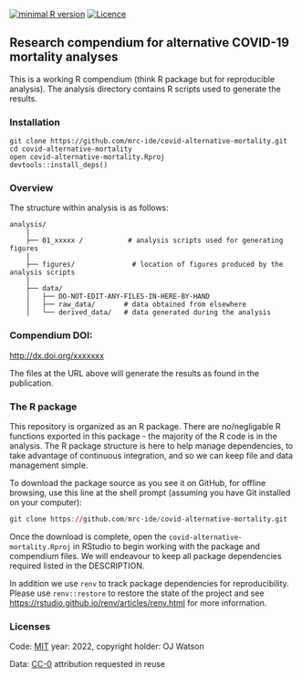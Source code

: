 
<!-- README.md is generated from README.Rmd. Please edit that file -->

[![minimal R
version](https://img.shields.io/badge/R%3E%3D-4.2.0-brightgreen.svg)](https://cran.r-project.org/)
[![Licence](https://img.shields.io/github/license/mashape/apistatus.svg)](http://choosealicense.com/licenses/mit/)

## Research compendium for alternative COVID-19 mortality analyses

This is a working R compendium (think R package but for reproducible
analysis). The analysis directory contains R scripts used to generate
the results.

### Installation

    git clone https://github.com/mrc-ide/covid-alternative-mortality.git
    cd covid-alternative-mortality
    open covid-alternative-mortality.Rproj
    devtools::install_deps()

### Overview

The structure within analysis is as follows:

    analysis/
        |
        ├── 01_xxxxx /           # analysis scripts used for generating figures
        |
        ├── figures/              # location of figures produced by the analysis scripts
        |
        ├── data/
        │   ├── DO-NOT-EDIT-ANY-FILES-IN-HERE-BY-HAND
        │   ├── raw_data/       # data obtained from elsewhere
        │   └── derived_data/   # data generated during the analysis

### Compendium DOI:

<http://dx.doi.org/xxxxxxx>

The files at the URL above will generate the results as found in the
publication.

### The R package

This repository is organized as an R package. There are no/negligable R
functions exported in this package - the majority of the R code is in
the analysis. The R package structure is here to help manage
dependencies, to take advantage of continuous integration, and so we can
keep file and data management simple.

To download the package source as you see it on GitHub, for offline
browsing, use this line at the shell prompt (assuming you have Git
installed on your computer):

``` r
git clone https://github.com/mrc-ide/covid-alternative-mortality.git
```

Once the download is complete, open the
`covid-alternative-mortality.Rproj` in RStudio to begin working with the
package and compendium files. We will endeavour to keep all package
dependencies required listed in the DESCRIPTION.

In addition we use `renv` to track package dependencies for
reproducibility. Please use `renv::restore` to restore the state of the
project and see <https://rstudio.github.io/renv/articles/renv.html> for
more information.

### Licenses

Code: [MIT](http://opensource.org/licenses/MIT) year: 2022, copyright
holder: OJ Watson

Data: [CC-0](http://creativecommons.org/publicdomain/zero/1.0/)
attribution requested in reuse
